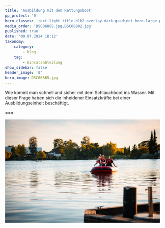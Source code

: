 ```yaml
---
title: 'Ausbildung mit dem Rettungsboot'
pp_protect: '0'
hero_classes: 'text-light title-h1h2 overlay-dark-gradient hero-large parallax'
media_order: 'DSC06865.jpg,DSC06802.jpg'
published: true
date: '09.07.2024 18:12'
taxonomy:
    category:
        - blog
    tag:
        - Einsatzabteilung
show_sidebar: false
header_image: '0'
hero_image: DSC06865.jpg
---
```


Wie kommt man schnell und sicher mit dem Schlauchboot ins Wasser. Mit dieser Frage haben sich die Inheidener Einsatzkräfte bei einer Ausbildungseinheit beschäftigt.

===

![DSC06802](DSC06802.jpg "DSC06802")